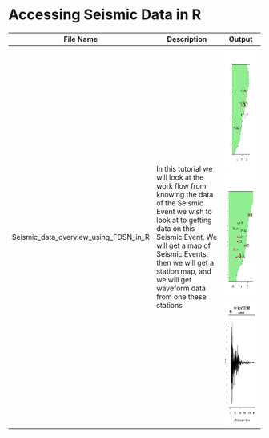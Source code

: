 # Accessing Seismic Data in R

File Name                     | Description  | Output
----------------------------- | -------------|---------
Seismic_data_overview_using_FDSN_in_R | In this tutorial we will look at the work flow from knowing the data of the Seismic Event we wish to look at to getting data on this Seismic Event. We will get a map of Seismic Events, then we will get a station map, and we will get waveform data from one these stations | <img src="event.png" height="250" width="250"> <img src="station.png" height="250" width="250"> <img src="waveform.png" height="250" width="250"> 
